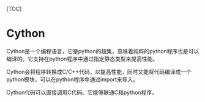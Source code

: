 [TOC]

# Cython

Cython是一个编程语言，它是python的超集，意味着纯粹的python程序也是可以编译的。它支持在python程序中通过指定静态类型来提高性能。

Cython会将程序转换成C/C++代码，以提高性能，同时又能将代码编译成一个python模块，可以在python程序中通过import来导入。

Cython代码可以直接调用C代码。它能够联通C和python程序。
